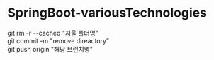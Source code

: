 # SpringBoot-variousTechnologies

git rm -r --cached "지울 폴더명" <br>
git commit -m "remove direactory" <br>
git push origin "해당 브런치명" <br>
